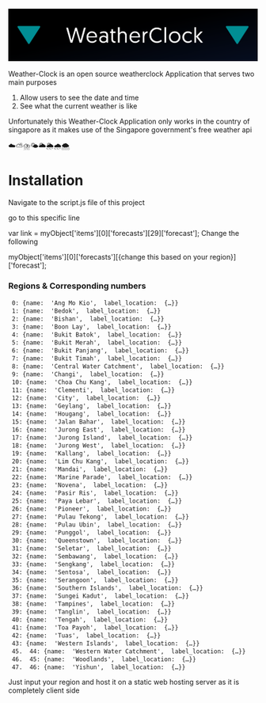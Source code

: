 ![](assets/weatherclock.png)

Weather-Clock is an open source weatherclock Application that serves two main purposes

1. Allow users to see the date and time
2. See what the current weather is like

Unfortunately this Weather-Clock Application only works in the country of singapore as it makes use of the Singapore government's free weather api

☁️⛅⛈️🌤️🌥️🌦️🌧️🌨️

<h1>Installation</h1>
Navigate to the script.js file of this project

go to this specific line

var  link  =  myObject['items'][0]['forecasts'][29]['forecast'];
Change the following

myObject['items'][0]['forecasts'][{change this based on your region}]['forecast'];

<h3>Regions & Corresponding numbers</h3>

```
 0: {name:  'Ang Mo Kio',  label_location:  {…}}
 1: {name:  'Bedok',  label_location:  {…}}
 2: {name:  'Bishan',  label_location:  {…}}
 3: {name:  'Boon Lay',  label_location:  {…}}
 4: {name:  'Bukit Batok',  label_location:  {…}}
 5: {name:  'Bukit Merah',  label_location:  {…}}
 6: {name:  'Bukit Panjang',  label_location:  {…}}
 7: {name:  'Bukit Timah',  label_location:  {…}}
 8: {name:  'Central Water Catchment',  label_location:  {…}}
 9: {name:  'Changi',  label_location:  {…}}
 10: {name:  'Choa Chu Kang',  label_location:  {…}}
 11: {name:  'Clementi',  label_location:  {…}}
 12: {name:  'City',  label_location:  {…}}
 13: {name:  'Geylang',  label_location:  {…}}
 14: {name:  'Hougang',  label_location:  {…}}
 15: {name:  'Jalan Bahar',  label_location:  {…}}
 16: {name:  'Jurong East',  label_location:  {…}}
 17: {name:  'Jurong Island',  label_location:  {…}}
 18: {name:  'Jurong West',  label_location:  {…}}
 19: {name:  'Kallang',  label_location:  {…}}
 20: {name:  'Lim Chu Kang',  label_location:  {…}}
 21: {name:  'Mandai',  label_location:  {…}}
 22: {name:  'Marine Parade',  label_location:  {…}}
 23: {name:  'Novena',  label_location:  {…}}
 24: {name:  'Pasir Ris',  label_location:  {…}}
 25: {name:  'Paya Lebar',  label_location:  {…}}
 26: {name:  'Pioneer',  label_location:  {…}}
 27: {name:  'Pulau Tekong',  label_location:  {…}}
 28: {name:  'Pulau Ubin',  label_location:  {…}}
 29: {name:  'Punggol',  label_location:  {…}}
 30: {name:  'Queenstown',  label_location:  {…}}
 31: {name:  'Seletar',  label_location:  {…}}
 32: {name:  'Sembawang',  label_location:  {…}}
 33: {name:  'Sengkang',  label_location:  {…}}
 34: {name:  'Sentosa',  label_location:  {…}}
 35: {name:  'Serangoon',  label_location:  {…}}
 36: {name:  'Southern Islands',  label_location:  {…}}
 37: {name:  'Sungei Kadut',  label_location:  {…}}
 38: {name:  'Tampines',  label_location:  {…}}
 39: {name:  'Tanglin',  label_location:  {…}}
 40: {name:  'Tengah',  label_location:  {…}}
 41: {name:  'Toa Payoh',  label_location:  {…}}
 42: {name:  'Tuas',  label_location:  {…}}
 43: {name:  'Western Islands',  label_location:  {…}}
 45.  44: {name:  'Western Water Catchment',  label_location:  {…}}
 46.  45: {name:  'Woodlands',  label_location:  {…}}
 47.  46: {name:  'Yishun',  label_location:  {…}}
```

Just input your region and host it on a static web hosting server as it is completely client side
